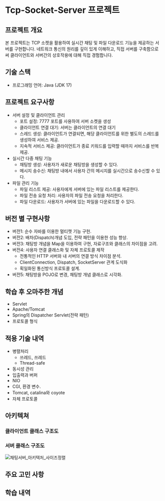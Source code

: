 # Tcp-Socket-Server 프로젝트
## 프로젝트 개요
본 프로젝트는 TCP 소켓을 활용하여 실시간 채팅 및 파일 다운로드 기능을 제공하는 서버를 구현합니다.
네트워크 통신의 원리를 깊이 있게 이해하고, 직접 서버를 구축함으로써 클라이언트와 서버간의 상호작용에 대해 직접 경험합니다.

## 기술 스택
- 프로그래밍 언어: Java (JDK 17)
  
## 프로젝트 요구사항
- 서버 설정 및 클라이언트 관리
   - 포트 설정: 7777 포트를 사용하여 서버 소켓을 생성
   - 클라이언트 연결 대기: 서버는 클라이언트의 연결 대기
   - 스레드 생성: 클라이언트가 연결되면, 해당 클라이언트를 위한 별도의 스레드를 생성하여 서비스 제공.
   - 지속적 서비스 제공: 클라이언트가 종료 키워드를 입력할 때까지 서비스를 반복 제공.
- 실시간 다중 채팅 기능
   - 채팅방 생성: 사용자가 새로운 채팅방을 생성할 수 있다.
   - 메시지 송수신: 채팅방 내에서 사용자 간의 메시지를 실시간으로 송수신할 수 있다.
- 파일 관리 기능
   - 파일 리스트 제공: 사용자에게 서버에 있는 파일 리스트를 제공한다.
   - 파일 전송 요청 처리: 사용자의 파일 전송 요청을 처리한다.
   - 파일 다운로드: 사용자가 서버에 있는 파일을 다운로드할 수 있다.

## 버전 별 구현사항
- 버전1: 순수 자바를 이용한 멀티챗 기능 구헌.
- 버전2: 배차(Dispatch)개념 도입, 전략 패턴을 이용한 성능 향상.
- 버전3: 채팅방 개념을 Map을 이용하여 구현, 자료구조와 클래스의 차이점을 고려.
- 버전4: 사용자 연결 클래스화 및 자체 프로토콜 제작
   - 전통적인 HTTP 서버와 내 서버의 연결 방식 차이점 분석.
   - ClientConnection, Dispatch, SocketServer 관계 도식화
   - 획일화된 통신방식 프로토콜 설계.
- 버전5: 채팅방을 POJO로 변경, 채팅방 개념 클래스로 시각화.

## 학습 후 오마주한 개념
- Servlet
- Apache/Tomcat
- Spring의 Dispatcher Servlet(전략 패턴)
- 프로토콜 형식

## 적용 기술 내역
- 병렬처리
   - 쓰레드, 쓰레드
   - Thread-safe
- 동시성 관리
- 입출력과 버퍼
- NIO
- CGI, 환경 변수.
- Tomcat, catalina와 coyote
- 자체 프로토콜

##  아키텍쳐
### 클라이언트 클래스 구조도

### 서버 클래스 구조도
![채팅서버_아키텍처_사이즈정렬](https://github.com/gumgu/tcp-chat/assets/87007010/5d4a0b43-f09e-4750-8251-587320289f01)

## 주요 고민 사항
## 학습 내역

